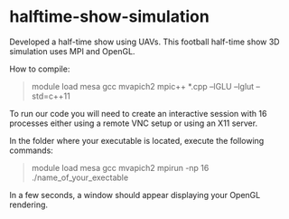 # halftime-show-simulation
Developed a half-time show using UAVs. This football half-time show 3D simulation uses MPI and OpenGL.




How to compile:
>module load mesa gcc mvapich2
>mpic++ *.cpp –lGLU –lglut –std=c++11

To run our code you will need to create an interactive session with 16 processes either using a remote VNC setup or using an X11 server.

In the folder where your executable is located, execute the following commands:
>module load mesa gcc mvapich2
>mpirun -np 16 ./name_of_your_exectable

In a few seconds, a window should appear displaying your OpenGL rendering.
